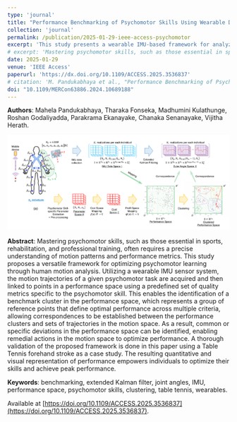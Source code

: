 ```yaml
---
type: 'journal'
title: "Performance Benchmarking of Psychomotor Skills Using Wearable Devices: An Application in Sport"
collection: 'journal'
permalink: /publication/2025-01-29-ieee-access-psychomotor
excerpt: 'This study presents a wearable IMU-based framework for analyzing and optimizing psychomotor learning by mapping motion trajectories to performance metrics, identifying benchmark clusters that define optimal performance, and guiding corrective actions, validated through a case study on the forehand shot in table tennis.'
# excerpt: 'Mastering psychomotor skills, such as those essential in sports, rehabilitation, and professional training, often requires a precise understanding of motion patterns and performance metrics. This study proposes a versatile framework for optimizing psychomotor learning through human motion analysis. Utilizing a wearable IMU sensor system, the motion trajectories of a given psychomotor task are acquired and then linked to points in a performance space using a predefined set of quality metrics specific to the psychomotor skill. This enables the identification of a benchmark cluster in the performance space, which represents a group of reference points that define optimal performance across multiple criteria, allowing correspondences to be established between the performance clusters and sets of trajectories in the motion space. As a result, common or specific deviations in the performance space can be identified, enabling remedial actions in the motion space to optimize performance. A thorough validation of the proposed framework is done in this paper using a Table Tennis forehand stroke as a case study. The resulting quantitative and visual representation of performance empowers individuals to optimize their skills and achieve peak performance.'
date: 2025-01-29
venue: 'IEEE Access'
paperurl: 'https://dx.doi.org/10.1109/ACCESS.2025.3536837'
# citation: 'M. Pandukabhaya et al., "Performance Benchmarking of Psychomotor Skills Using Wearable Devices: An Application in Sport,", Volume 13, pp. 25432-25445, doi: 10.1109/ACCESS.2025.3536837.'
doi: "10.1109/MERCon63886.2024.10689188"
---
```


**Authors**: Mahela Pandukabhaya, Tharaka Fonseka, Madhumini Kulathunge, Roshan Godaliyadda, Parakrama Ekanayake, Chanaka Senanayake, Vijitha Herath.

![Overview of the framework](/images/ieee_access_overall.png)

**Abstract**: Mastering psychomotor skills, such as those essential in sports, rehabilitation, and professional training, often requires a precise understanding of motion patterns and performance metrics. This study proposes a versatile framework for optimizing psychomotor learning through human motion analysis. Utilizing a wearable IMU sensor system, the motion trajectories of a given psychomotor task are acquired and then linked to points in a performance space using a predefined set of quality metrics specific to the psychomotor skill. This enables the identification of a benchmark cluster in the performance space, which represents a group of reference points that define optimal performance across multiple criteria, allowing correspondences to be established between the performance clusters and sets of trajectories in the motion space. As a result, common or specific deviations in the performance space can be identified, enabling remedial actions in the motion space to optimize performance. A thorough validation of the proposed framework is done in this paper using a Table Tennis forehand stroke as a case study. The resulting quantitative and visual representation of performance empowers individuals to optimize their skills and achieve peak performance.

**Keywords**: benchmarking, extended Kalman filter, joint angles, IMU, performance space, psychomotor skills, clustering, table tennis, wearables.

Available at [https://doi.org/10.1109/ACCESS.2025.3536837](https://doi.org/10.1109/ACCESS.2025.3536837).
